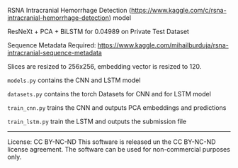 RSNA Intracranial Hemorrhage Detection (https://www.kaggle.com/c/rsna-intracranial-hemorrhage-detection) model

ResNeXt + PCA + BiLSTM for 0.04989 on Private Test Dataset

Sequence Metadata Required: https://www.kaggle.com/mihailburduja/rsna-intracranial-sequence-metadata

Slices are resized to 256x256, embedding vector is resized to 120. 

`models.py` contains the CNN and LSTM model

`datasets.py` contains the torch Datasets for CNN and for LSTM model

`train_cnn.py` trains the CNN and outputs PCA embeddings and predictions

`train_lstm.py` train the LSTM and outputs the submission file 

----------

License: CC BY-NC-ND
This software is released un the CC BY-NC-ND license agreement.
The software can be used for non-commercial purposes only.

